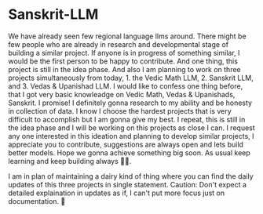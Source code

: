 # Sanskrit-LLM

We have already seen few regional language llms around. There might be few people who are already in research and developmental stage of building a similar project. If anyone is in progress of something similar, I would be the first person to be happy to contribute. And one thing, this project is still in the idea phase. And also I am planning to work on three projects simultaneously from today, 1. the Vedic Math LLM, 2. Sanskrit LLM, and 3. Vedas & Upanishad LLM. I would like to confess one thing before, that I got very basic knowleadge on Vedic Math, Vedas & Upanishads, Sanskrit. I promise! I definitely gonna research to my ability and be honesty in collection of data. I know I choose the hardest projects that is very difficult to accomplish but I am gonna give my best. I repeat, this is still in the idea phase and I will be working on this projects as close I can. I request any one interested in this ideation and planning to develop similar projects, I appreciate you to contribute, suggestions are always open and lets build better models. Hope we gonna achieve something big soon. As usual keep learning and keep building always 👨‍💻. 

I am in plan of maintaining a dairy kind of thing where you can find the daily updates of this three projects in single statement. Caution: Don't expect a detailed explaination in updates as if, I can't put more focus just on documentation. 📃
